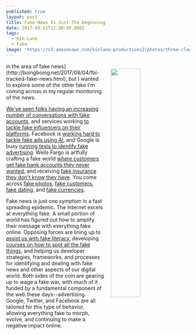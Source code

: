 ```yaml
---
published: true
layout: post
title: Fake News Is Just The Beginning
date: 2017-08-11T12:00:00.000Z
tags:
  - Kin Lane
  - Fake
image: 'https://s3.amazonaws.com/kinlane-productions2/photos/three-clowns.jpg'
---
```

<p><img src="https://s3.amazonaws.com/kinlane-productions2/photos/three-clowns.jpg" align="right" width="40%" style="padding: 15px;"/></p> in the area of fake news](http://boingboing.net/2017/08/04/fbi-tracked-fake-news.html), but I wanted to explore some of the other fake I'm coming across in my regular monitoring of the news.

[We've seen folks having an increasing number of conversations with fake accounts](http://www.teenvogue.com/story/donald-trump-retweeted-a-reportedly-fake-twitter-account), and services working [to tackle fake influencers on their platforms](https://thenextweb.com/insider/2017/07/04/instagram-is-cracking-down-on-fake-influencers/#.tnw_GIItqchA). Facebook is [working hard to tackle fake ads using AI](https://www.engadget.com/2017/08/09/facebook-cloaking-detection-ai/), and Google is busy [running tests to identify fake advertising](http://www.businessinsider.com/google-bogus-ads-programmatic-exchanges-2017-7). Wells Fargo is artfully crafting a fake world [where customers get fake bank accounts they never wanted](https://www.usatoday.com/story/money/2017/07/10/wells-fargo-pay-142-m-fake-account-settlement/464377001/), and receiving [fake insurance they don't know they have](https://www.washingtonpost.com/news/business/wp/2017/07/28/wells-fargo-charged-570000-customers-for-auto-insurance-they-didnt-need-potentially-forced-some-to-have-cars-repossessed/?utm_term=.a48d25a0911b). You come across [fake photos](https://www.washingtonpost.com/news/speaking-of-science/wp/2017/07/17/many-people-cant-tell-when-photos-are-fake-can-you/?utm_term=.fde8f1fdba45), [fake customers](https://www.theverge.com/2017/7/12/15961416/spotify-fake-artist-controversy-mystery-tracks), [fake dating](https://www.riskiq.com/blog/labs/fingta-fake-dating/), and [fake currencies](http://splinternews.com/all-this-bitcoin-stuff-is-fake-1797714696).

Fake news is just one symptom in a fast spreading epidemic. The Internet excels at everything fake. A small portion of world has figured out how to amplify their message with everything fake online. Opposing forces are lining up to [assist us with fake literacy](https://www.wired.com/2017/06/fake-fact-era-schools-teach-abcs-news-literacy/), developing [courses on how to spot all the fake things](http://splinternews.com/all-this-bitcoin-stuff-is-fake-1797714696), and helping us developer strategies, frameworks, and processes for identifying and dealing with fake news and other aspects of our digital world. Both sides of the coin are gearing up to wage a fake war, with much of it funded by a fundamental component of the web these days--advertising. Google, Twitter, and Facebook are all tailored for this type of behavior, allowing everything fake to morph, evolve, and continuing to make a negative impact online.
